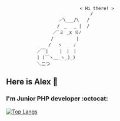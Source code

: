 <!--
### Hi there 👋

**alexyelking/alexyelking** is a ✨ _special_ ✨ repository because its `README.md` (this file) appears on your GitHub profile.
Here are some ideas to get you started:
- 🔭 I’m currently working on ...
- 🌱 I’m currently learning ...
- 👯 I’m looking to collaborate on ...
- 🤔 I’m looking for help with ...
- 💬 Ask me about ...
- 📫 How to reach me: ...
- 😄 Pronouns: ...
- ⚡ Fun fact: ...
-->

```___________________________________
                            < Hi there! >
                                /
                    ／\___/\   /
　　　          　　 /　_　 _ |  /
　 　　          　／`ミ _x 彡ﾉ
　　           　 /　　　 　 |
　　          　 /　 ヽ　　 ﾉ
　          ／￣|　　 |　|　|
          　| (￣ヽ＿_ヽ_)_)
　          ＼二つ
```

## Here is Alex 👏
### I'm Junior PHP developer :octocat:

[![Top Langs](https://github-readme-stats-git-masterrstaa-rickstaa.vercel.app/api/top-langs/?username=alexyelking)](https://github.com/anuraghazra/github-readme-stats)


